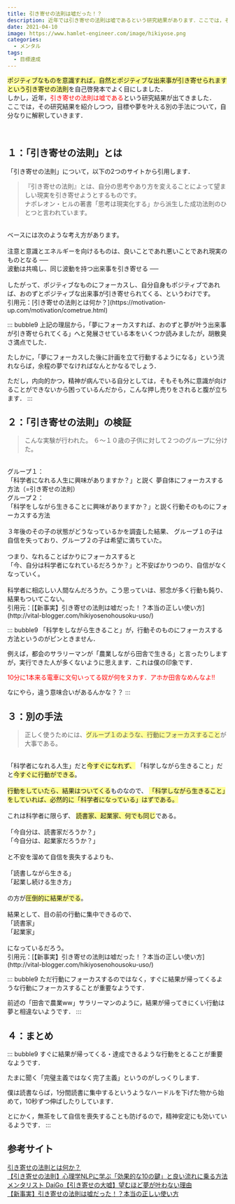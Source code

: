 ```yaml
---
title: 引き寄せの法則は嘘だった！？
description: 近年では引き寄せの法則は嘘であるという研究結果があります．ここでは，その研究結果を紹介しつつ，目標や夢を叶える別の手法について自分なりに解釈していきます．
date: 2021-04-10
image: https://www.hamlet-engineer.com/image/hikiyose.png
categories: 
  - メンタル
tags:
  - 目標達成
---
```


<span style="background-color: #ffff99;">ポジティブなものを意識すれば，自然とポジティブな出来事が引き寄せられますという引き寄せの法則</span>を自己啓発本でよく目にしました．<br>
しかし，近年，<span style="color: #ff0000;">引き寄せの法則は嘘である</span>という研究結果が出てきました．<br>
ここでは，その研究結果を紹介しつつ，目標や夢を叶える別の手法について，自分なりに解釈していきます．<br>
<!-- more -->
<br>

## １：「引き寄せの法則」とは
「引き寄せの法則」について，以下の2つのサイトから引用します．
> 『引き寄せの法則』とは、自分の思考やあり方を変えることによって望ましい現実を引き寄せようとするものです。 <br>
ナポレオン・ヒルの著書「思考は現実化する」から派生した成功法則のひとつと言われています。<br>
<br>
ベースには次のような考え方があります。<br>
<br>
注意と意識とエネルギーを向けるものは、良いことであれ悪いことであれ現実のものとなる ── <br>
波動は共鳴し、同じ波動を持つ出来事を引き寄せる ──<br>
<br>
したがって、ポジティブなものにフォーカスし、自分自身もポジティブであれば、おのずとポジティブな出来事が引き寄せられてくる、というわけです。<br>
引用元：[引き寄せの法則とは何か？](https://motivation-up.com/motivation/cometrue.html)

::: bubble9
上記の理屈から，「夢にフォーカスすれば、おのずと夢が叶う出来事が引き寄せられてくる」へと発展させている本をいくつか読みましたが，胡散臭さ満点でした．<br>

たしかに，「夢にフォーカスした後に計画を立て行動するようになる」という流れならば，余程の夢でなければなんとかなるでしょう．<br>

ただし，内向的かつ，精神が病んでいる自分としては，そもそも外に意識が向けることができないから困っているんだから，こんな押し売りをされると腹が立ちます．
:::

## ２：「引き寄せの法則」の検証
> こんな実験が行われた。
６〜１０歳の子供に対して２つのグループに分けた。<br>
<br>
グループ１：<br>
「科学者になれる人生に興味がありますか？」と説く
夢自体にフォーカスする方法（=引き寄せの法則）<br>
グループ２：<br>
「科学をしながら生きることに興味がありますか？」と説く行動そのものにフォーカスする方法<br>
<br>
３年後のその子の状態がどうなっているかを調査した結果、
グループ１の子は自信を失っており、グループ２の子は希望に満ちていた。<br>
<br>
つまり、なれることばかりにフォーカスすると<br>
「今、自分は科学者になれているだろうか？」と不安ばかりつのり、自信がなくなっていく。<br>
<br>
科学者に相応しい人間なんだろうか。こう思っていは、邪念が多く行動も鈍り、結果もついてこない。<br>
引用元：[【新事実】引き寄せの法則は嘘だった！？本当の正しい使い方](http://vital-blogger.com/hikiyosenohousoku-uso/)

::: bubble9
「科学をしながら生きること」が，行動そのものにフォーカスする方法というのがピンときません．

例えば，都会のサラリーマンが「農業しながら田舎で生きる」と言ったりしますが，実行できた人が多くないように思えます．これは僕の印象です．

<span style="color: #ff0000;">10分に1本来る電車に文句いってる奴が何をヌカす．アホか田舎なめんなよ!!</span>

なにやら，違う意味合いがあるんかな？？
:::


## ３：別の手法
> 正しく使うためには、<span style="background-color: #ffff99;">グループ１のような、行動にフォーカスすること</span>が大事である。<br>
<br>
「科学者になれる人生」だと<span style="background-color: #ffff99;">今すぐになれず、</span>
「科学しながら生きること」だと<span style="background-color: #ffff99;">今すぐに行動ができる</span>。<br>
<br>
<span style="background-color: #ffff99;">行動をしていたら、結果はついてくる</span>ものなので、
<span style="background-color: #ffff99;">「科学しながら生きること」をしていれば、必然的に「科学者になっている」はずである。</span><br>
<br>
これは科学者に限らず、
<span style="background-color: #ffff99;">読書家、起業家、何でも同じ</span>である。<br>
<br>
「今自分は、読書家だろうか？」<br>
「今自分は、起業家だろうか？」<br>
<br>
と不安を溜めて自信を喪失するよりも、<br>
<br>
「読書しながら生きる」<br>
「起業し続ける生き方」<br>
<br>
の方が<span style="background-color: #ffff99;">圧倒的に結果がでる</span>。<br>
<br>
結果として、目の前の行動に集中できるので、<br>
「読書家」<br>
「起業家」<br>
<br>
になっているだろう。<br>
引用元：[【新事実】引き寄せの法則は嘘だった！？本当の正しい使い方](http://vital-blogger.com/hikiyosenohousoku-uso/)

::: bubble9
ただ行動にフォーカスするのではなく，すぐに結果が帰ってくるような行動にフォーカスすることが重要なようです．

前述の「田舎で農業ww」サラリーマンのように，結果が帰ってきにくい行動は夢と相違ないようです．
:::


## ４：まとめ
::: bubble9
すぐに結果が帰ってくる・達成できるような行動をとることが重要なようです．

たまに聞く「完璧主義ではなく完了主義」というのがしっくりします．

僕は読書ならば，1分間読書に集中するというようなハードルを下げた物から始めて，10秒ずつ伸ばしたりしています．

とにかく，無茶をして自信を喪失することも防げるので，精神安定にも効いているようです．
:::

## 参考サイト
[引き寄せの法則とは何か？](https://motivation-up.com/motivation/cometrue.html)<br>
[【引き寄せの法則】心理学NLPに学ぶ「効果的な10の鍵」と良い流れに乗る方法](https://life-and-mind.com/hikiyose-2887#i-3)<br>
[メンタリスト DaiGo【引き寄せの大嘘】望むほど夢が叶わない理由](https://www.youtube.com/watch?v=3-1b-nh2ng4)<br>
[【新事実】引き寄せの法則は嘘だった！？本当の正しい使い方](http://vital-blogger.com/hikiyosenohousoku-uso/)